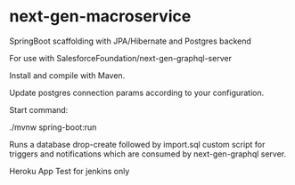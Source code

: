 # next-gen-macroservice
SpringBoot scaffolding with JPA/Hibernate and Postgres backend

For use with SalesforceFoundation/next-gen-graphql-server

Install and compile with Maven.

Update postgres connection params according to your configuration.

Start command:

./mvnw spring-boot:run

Runs a database drop-create followed by import.sql custom script for triggers and notifications which are consumed
by next-gen-graphql server.

Heroku App Test for jenkins only
